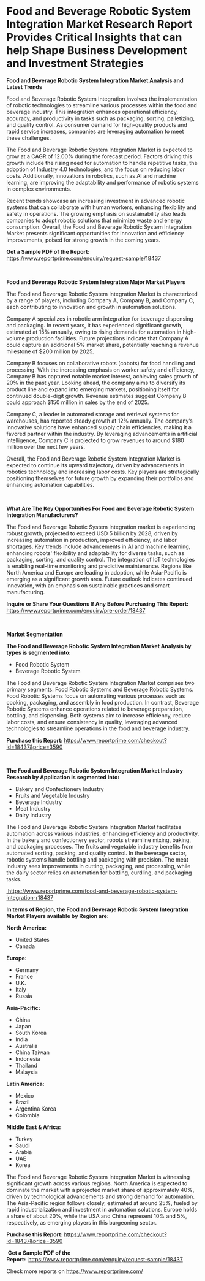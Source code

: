 <p><h1>Food and Beverage Robotic System Integration Market Research Report Provides Critical Insights that can help Shape Business Development and Investment Strategies</h1></p><p><strong>Food and Beverage Robotic System Integration Market Analysis and Latest Trends</strong></p>
<p><p>Food and Beverage Robotic System Integration involves the implementation of robotic technologies to streamline various processes within the food and beverage industry. This integration enhances operational efficiency, accuracy, and productivity in tasks such as packaging, sorting, palletizing, and quality control. As consumer demand for high-quality products and rapid service increases, companies are leveraging automation to meet these challenges.</p><p>The Food and Beverage Robotic System Integration Market is expected to grow at a CAGR of 12.00% during the forecast period. Factors driving this growth include the rising need for automation to handle repetitive tasks, the adoption of Industry 4.0 technologies, and the focus on reducing labor costs. Additionally, innovations in robotics, such as AI and machine learning, are improving the adaptability and performance of robotic systems in complex environments.</p><p>Recent trends showcase an increasing investment in advanced robotic systems that can collaborate with human workers, enhancing flexibility and safety in operations. The growing emphasis on sustainability also leads companies to adopt robotic solutions that minimize waste and energy consumption. Overall, the Food and Beverage Robotic System Integration Market presents significant opportunities for innovation and efficiency improvements, poised for strong growth in the coming years.</p></p>
<p><strong>Get a Sample PDF of the Report:&nbsp;</strong> <a href="https://www.reportprime.com/enquiry/request-sample/18437?utm_campaign=3348&utm_medium=2&utm_source=Github&utm_content=ia&utm_term=19032025&utm_id=food-and-beverage-robotic-system-integration">https://www.reportprime.com/enquiry/request-sample/18437</a></p>
<p>&nbsp;</p>
<p><strong>Food and Beverage Robotic System Integration Major Market Players</strong></p>
<p><p>The Food and Beverage Robotic System Integration Market is characterized by a range of players, including Company A, Company B, and Company C, each contributing to innovation and growth in automation solutions. </p><p>Company A specializes in robotic arm integration for beverage dispensing and packaging. In recent years, it has experienced significant growth, estimated at 15% annually, owing to rising demands for automation in high-volume production facilities. Future projections indicate that Company A could capture an additional 5% market share, potentially reaching a revenue milestone of $200 million by 2025.</p><p>Company B focuses on collaborative robots (cobots) for food handling and processing. With the increasing emphasis on worker safety and efficiency, Company B has captured notable market interest, achieving sales growth of 20% in the past year. Looking ahead, the company aims to diversify its product line and expand into emerging markets, positioning itself for continued double-digit growth. Revenue estimates suggest Company B could approach $150 million in sales by the end of 2025.</p><p>Company C, a leader in automated storage and retrieval systems for warehouses, has reported steady growth at 12% annually. The company’s innovative solutions have enhanced supply chain efficiencies, making it a favored partner within the industry. By leveraging advancements in artificial intelligence, Company C is projected to grow revenues to around $180 million over the next few years.</p><p>Overall, the Food and Beverage Robotic System Integration Market is expected to continue its upward trajectory, driven by advancements in robotics technology and increasing labor costs. Key players are strategically positioning themselves for future growth by expanding their portfolios and enhancing automation capabilities.</p></p>
<p>&nbsp;</p>
<p><strong>What Are The Key Opportunities For Food and Beverage Robotic System Integration Manufacturers?</strong></p>
<p><p>The Food and Beverage Robotic System Integration market is experiencing robust growth, projected to exceed USD 5 billion by 2028, driven by increasing automation in production, improved efficiency, and labor shortages. Key trends include advancements in AI and machine learning, enhancing robots' flexibility and adaptability for diverse tasks, such as packaging, sorting, and quality control. The integration of IoT technologies is enabling real-time monitoring and predictive maintenance. Regions like North America and Europe are leading in adoption, while Asia-Pacific is emerging as a significant growth area. Future outlook indicates continued innovation, with an emphasis on sustainable practices and smart manufacturing.</p></p>
<p><strong>Inquire or Share Your Questions If Any Before Purchasing This Report:</strong> <a href="https://www.reportprime.com/enquiry/pre-order/18437?utm_campaign=3348&utm_medium=2&utm_source=Github&utm_content=ia&utm_term=19032025&utm_id=food-and-beverage-robotic-system-integration">https://www.reportprime.com/enquiry/pre-order/18437</a></p>
<p>&nbsp;</p>
<p><strong>Market Segmentation</strong></p>
<p><strong>The Food and Beverage Robotic System Integration Market Analysis by types is segmented into:</strong></p>
<p><ul><li>Food Robotic System</li><li>Beverage Robotic System</li></ul></p>
<p><p>The Food and Beverage Robotic System Integration Market comprises two primary segments: Food Robotic Systems and Beverage Robotic Systems. Food Robotic Systems focus on automating various processes such as cooking, packaging, and assembly in food production. In contrast, Beverage Robotic Systems enhance operations related to beverage preparation, bottling, and dispensing. Both systems aim to increase efficiency, reduce labor costs, and ensure consistency in quality, leveraging advanced technologies to streamline operations in the food and beverage industry.</p></p>
<p><strong>Purchase this Report:&nbsp;</strong><a href="https://www.reportprime.com/checkout?id=18437&price=3590&utm_campaign=3348&utm_medium=2&utm_source=Github&utm_content=ia&utm_term=19032025&utm_id=food-and-beverage-robotic-system-integration">https://www.reportprime.com/checkout?id=18437&price=3590</a></p>
<p>&nbsp;</p>
<p><strong>The Food and Beverage Robotic System Integration Market Industry Research by Application is segmented into:</strong></p>
<p><ul><li>Bakery and Confectionery Industry</li><li>Fruits and Vegetable Industry</li><li>Beverage Industry</li><li>Meat Industry</li><li>Dairy Industry</li></ul></p>
<p><p>The Food and Beverage Robotic System Integration Market facilitates automation across various industries, enhancing efficiency and productivity. In the bakery and confectionery sector, robots streamline mixing, baking, and packaging processes. The fruits and vegetable industry benefits from automated sorting, packing, and quality control. In the beverage sector, robotic systems handle bottling and packaging with precision. The meat industry sees improvements in cutting, packaging, and processing, while the dairy sector relies on automation for bottling, curdling, and packaging tasks.</p></p>
<p><a href="https://www.reportprime.com/food-and-beverage-robotic-system-integration-r18437?utm_campaign=3348&utm_medium=2&utm_source=Github&utm_content=ia&utm_term=19032025&utm_id=food-and-beverage-robotic-system-integration">&nbsp;https://www.reportprime.com/food-and-beverage-robotic-system-integration-r18437</a></p>
<p><strong>In terms of Region, the Food and Beverage Robotic System Integration Market Players available by Region are:</strong></p>
<p>
    <p> <strong> North America: </strong>
        <ul>
            <li>United States</li>
            <li>Canada</li>
        </ul>
        </p> 
    <p> <strong> Europe: </strong>
        <ul>
            <li>Germany</li>
            <li>France</li>
            <li>U.K.</li>
            <li>Italy</li>
            <li>Russia</li>
        </ul>
        </p> 
    <p> <strong> Asia-Pacific: </strong>
        <ul>
            <li>China</li>
            <li>Japan</li>
            <li>South Korea</li>
            <li>India</li>
            <li>Australia</li>
            <li>China Taiwan</li>
            <li>Indonesia</li>
            <li>Thailand</li>
            <li>Malaysia</li>
        </ul>
        </p> 
    <p> <strong> Latin America: </strong>
        <ul>
            <li>Mexico</li>
            <li>Brazil</li>
            <li>Argentina Korea</li>
            <li>Colombia</li>
        </ul>
        </p> 
    <p> <strong> Middle East & Africa: </strong>
        <ul>
            <li>Turkey</li>
            <li>Saudi</li>
            <li>Arabia</li>
            <li>UAE</li>
            <li>Korea</li>
        </ul>
    </p>
    </p>
<p><p>The Food and Beverage Robotic System Integration Market is witnessing significant growth across various regions. North America is expected to dominate the market with a projected market share of approximately 40%, driven by technological advancements and strong demand for automation. The Asia-Pacific region follows closely, estimated at around 25%, fueled by rapid industrialization and investment in automation solutions. Europe holds a share of about 20%, while the USA and China represent 10% and 5%, respectively, as emerging players in this burgeoning sector.</p></p>
<p><strong>Purchase this Report: </strong><a href="https://www.reportprime.com/checkout?id=18437&price=3590&utm_campaign=3348&utm_medium=2&utm_source=Github&utm_content=ia&utm_term=19032025&utm_id=food-and-beverage-robotic-system-integration">https://www.reportprime.com/checkout?id=18437&price=3590</a></p>
<p>&nbsp;<strong>Get a Sample PDF of the Report:&nbsp;&nbsp;</strong><a href="https://www.reportprime.com/enquiry/request-sample/18437?utm_campaign=3348&utm_medium=2&utm_source=Github&utm_content=ia&utm_term=19032025&utm_id=food-and-beverage-robotic-system-integration">https://www.reportprime.com/enquiry/request-sample/18437</a></p>
<p><strong></strong></p>
<p>Check more reports on <a href="https://www.reportprime.com/?utm_campaign=3348&utm_medium=2&utm_source=Github&utm_content=ia&utm_term=19032025&utm_id=food-and-beverage-robotic-system-integration">https://www.reportprime.com/</a></p>